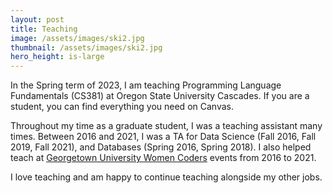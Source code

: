 ```yaml
--- 
layout: post
title: Teaching
image: /assets/images/ski2.jpg
thumbnail: /assets/images/ski2.jpg
hero_height: is-large
---
```


In the Spring term of 2023, I am teaching Programming Language Fundamentals (CS381) at Oregon State University Cascades.  If you are a student, you can find everything you need on Canvas.

Throughout my time as a graduate student, I was a teaching assistant many times.  Between 2016 and 2021, I was a TA for Data Science (Fall 2016, Fall 2019, Fall 2021), and Databases (Spring 2016, Spring 2018).
I also helped teach at [Georgetown University Women Coders](https://guwecode.georgetown.domains/) events from 2016 to 2021.

I love teaching and am happy to continue teaching alongside my other jobs.